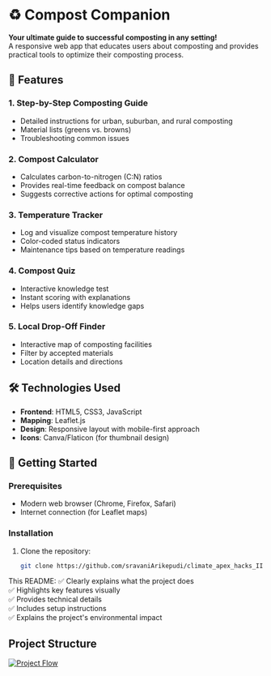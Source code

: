 # ♻️ Compost Companion

**Your ultimate guide to successful composting in any setting!**  
A responsive web app that educates users about composting and provides practical tools to optimize their composting process.

## 🌱 Features

### 1. Step-by-Step Composting Guide
- Detailed instructions for urban, suburban, and rural composting
- Material lists (greens vs. browns)
- Troubleshooting common issues

### 2. Compost Calculator
- Calculates carbon-to-nitrogen (C:N) ratios
- Provides real-time feedback on compost balance
- Suggests corrective actions for optimal composting

### 3. Temperature Tracker
- Log and visualize compost temperature history
- Color-coded status indicators
- Maintenance tips based on temperature readings

### 4. Compost Quiz
- Interactive knowledge test
- Instant scoring with explanations
- Helps users identify knowledge gaps

### 5. Local Drop-Off Finder
- Interactive map of composting facilities
- Filter by accepted materials
- Location details and directions

## 🛠️ Technologies Used

- **Frontend**: HTML5, CSS3, JavaScript
- **Mapping**: Leaflet.js
- **Design**: Responsive layout with mobile-first approach
- **Icons**: Canva/Flaticon (for thumbnail design)

## 🚀 Getting Started

### Prerequisites
- Modern web browser (Chrome, Firefox, Safari)
- Internet connection (for Leaflet maps)

### Installation
1. Clone the repository:
   ```bash
   git clone https://github.com/sravaniArikepudi/climate_apex_hacks_II.git


This README:
✅ Clearly explains what the project does  
✅ Highlights key features visually  
✅ Provides technical details  
✅ Includes setup instructions  
✅ Explains the project's environmental impact  

## Project Structure

[![Project Flow](project_structure.png)](./assets/project_structure.png)
